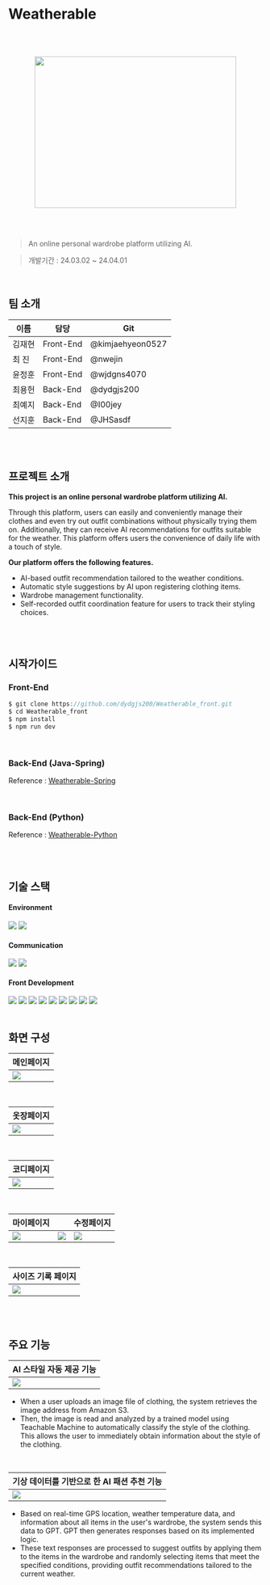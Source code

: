 # Weatherable

<br>
<br>

<p align="center">
  <img src="https://github.com/dydgjs200/Weatherable_front/assets/121750853/34d54f16-066e-4551-a762-69dac06b41ff" width="400" height="300"/>
</p>

<br>
<br>

> An online personal wardrobe platform utilizing AI.

> 개발기간 : 24.03.02 ~ 24.04.01

<br>

## 팀 소개
이름|담당| Git
---|---|---|
김재현|Front-End|@kimjaehyeon0527
최 진|Front-End|@nwejin
윤정훈|Front-End|@wjdgns4070
최용헌|Back-End|@dydgjs200
최예지|Back-End|@I00jey
선지훈|Back-End|@JHSasdf

<br>
<br>

## 프로젝트 소개
**This project is an online personal wardrobe platform utilizing AI.** 

Through this platform, users can easily and conveniently manage their clothes and even try out outfit combinations without physically trying them on. 
Additionally, they can receive AI recommendations for outfits suitable for the weather. 
This platform offers users the convenience of daily life with a touch of style.

**Our platform offers the following features.**

* AI-based outfit recommendation tailored to the weather conditions.
* Automatic style suggestions by AI upon registering clothing items.
* Wardrobe management functionality.
* Self-recorded outfit coordination feature for users to track their styling choices.

<br>
<br>

## 시작가이드

### Front-End

```c
$ git clone https://github.com/dydgjs200/Weatherable_front.git
$ cd Weatherable_front
$ npm install
$ npm run dev
```
<br>

### Back-End (Java-Spring)
Reference : [Weatherable-Spring](https://github.com/dydgjs200/Weatherable_backend)

<br>

### Back-End (Python)
Reference : [Weatherable-Python](https://github.com/dydgjs200/Weatherable_python)

<br>
<br>

## 기술 스택

#### Environment

<img src="https://img.shields.io/badge/Visualstudiocode-007ACC?style=for-the-badge&logo=visualstudiocode&logoColor=white"/> <img src="https://img.shields.io/badge/git-222831?style=for-the-badge&logo=git&logoColor=white"/>
<br>

#### Communication
<img src="https://img.shields.io/badge/notion-000000?style=for-the-badge&logo=notion&logoColor=white"/> <img src="https://img.shields.io/badge/figma-F24E1E?style=for-the-badge&logo=figma&logoColor=white"/>
<br>

#### Front Development
<img src="https://img.shields.io/badge/nextdotjs-35374B?style=for-the-badge&logo=nextdotjs&logoColor=white"/> <img src="https://img.shields.io/badge/react-61DAFB?style=for-the-badge&logo=react&logoColor=white"/> <img src="https://img.shields.io/badge/tsnode-3178C6?style=for-the-badge&logo=tsnode&logoColor=white"/> <img src="https://img.shields.io/badge/sass-CC6699?style=for-the-badge&logo=sass&logoColor=white"/> <img src="https://img.shields.io/badge/redux-764ABC?style=for-the-badge&logo=redux&logoColor=white"/> <img src="https://img.shields.io/badge/jsonwebtokens-EE4266?style=for-the-badge&logo=jsonwebtokens&logoColor=white"/>  <img src="https://img.shields.io/badge/googlefonts-4285F4?style=for-the-badge&logo=googlefonts&logoColor=white"/> <img src="https://img.shields.io/badge/OpenWeatherApi-F6995C?style=for-the-badge&logo=&logoColor=white"/> <img src="https://img.shields.io/badge/dotenv-ECD53F?style=for-the-badge&logo=dotenv&logoColor=white"/>
<br>
<br>

## 화면 구성
메인페이지|
---|
<img src="https://github.com/dydgjs200/Weatherable_front/assets/121750853/614427bd-0fd8-464d-9822-f684ccfa8e63"/>|

<br>

옷장페이지|
---|
<img src="https://github.com/dydgjs200/Weatherable_front/assets/121750853/f4ea06d0-3d06-49f1-83e6-d8465d923cb5"/>|

<br>

코디페이지|
---|
<img src="https://github.com/dydgjs200/Weatherable_front/assets/121750853/eb56b197-9a24-4c90-a57a-f7b8a9f6f640"/>|

<br>

마이페이지||수정페이지|
---|---|---|
<img src="https://github.com/dydgjs200/Weatherable_front/assets/121750853/3ce20671-427b-4c3d-95b0-ad14d1649c0f"/>|<img src="https://github.com/dydgjs200/Weatherable_front/assets/121750853/de742d58-9b18-4972-a0b2-f407a6018b38"/>|<img src="https://github.com/dydgjs200/Weatherable_front/assets/121750853/0c893c9e-bd65-4486-a170-ed1cb2139868"/>|

<br>

사이즈 기록 페이지|
---|
<img src="https://github.com/dydgjs200/Weatherable_front/assets/121750853/dc071e70-0494-4d28-84b8-d14d4cb25a76"/>|

<br>
<br>

## 주요 기능
AI 스타일 자동 제공 기능|
---|
<img src="https://github.com/dydgjs200/Weatherable_front/assets/121750853/386c6288-a578-49e3-90ff-81d21df431f6"/>|

* When a user uploads an image file of clothing, the system retrieves the image address from Amazon S3.
* Then, the image is read and analyzed by a trained model using Teachable Machine to automatically classify the style of the clothing.
  This allows the user to immediately obtain information about the style of the clothing.

<br>

기상 데이터를 기반으로 한 AI 패션 추천 기능|
---|
<img src="https://github.com/dydgjs200/Weatherable_front/assets/121750853/2122ec2e-b35c-4eab-94a3-76a46db07421"/>|

* Based on real-time GPS location, weather temperature data, and information about all items in the user's wardrobe, the system sends this data to GPT.
  GPT then generates responses based on its implemented logic.
* These text responses are processed to suggest outfits by applying them to the items in the wardrobe and randomly selecting items that meet the specified conditions, providing outfit recommendations tailored to the current weather.
